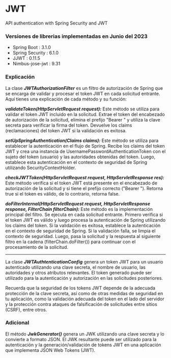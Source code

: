 # JWT
API authentication with Spring Security and JWT

### Versiones de librerias implementadas en Junio del 2023

- Spring Boot : 3.1.0
- Spring Security : 6.1.0
- JJWT : 0.11.5
- Nimbus-jose-jwt : 9.31

### Explicación

La clase ***JWTAuthorizationFilter*** es un filtro de autorización de Spring que se encarga de validar y procesar el token JWT en cada solicitud entrante. Aquí tienes una explicación de cada método y su función:

***validateToken(HttpServletRequest request):*** Este método se utiliza para validar el token JWT incluido en la solicitud. Extrae el token del encabezado de autorización de la solicitud, elimina el prefijo "Bearer " y utiliza la clave secreta para verificar la firma del token. Devuelve los claims (reclamaciones) del token JWT si la validación es exitosa.

***setUpSpringAuthentication(Claims claims):*** Este método se utiliza para establecer la autenticación en el flujo de Spring. Recibe los claims del token JWT y crea una instancia de UsernamePasswordAuthenticationToken con el sujeto del token (usuario) y las autoridades obtenidas del token. Luego, establece esta autenticación en el contexto de seguridad de Spring utilizando SecurityContextHolder.

***checkJWTToken(HttpServletRequest request, HttpServletResponse res):*** Este método verifica si el token JWT está presente en el encabezado de autorización de la solicitud y si tiene el prefijo correcto ("Bearer "). Retorna true si el token es válido, de lo contrario, retorna false.

***doFilterInternal(HttpServletRequest request, HttpServletResponse response, FilterChain filterChain):*** Este método es la implementación principal del filtro. Se ejecuta en cada solicitud entrante. Primero verifica si el token JWT es válido y luego procesa la autenticación de Spring utilizando los claims del token. Si la validación es exitosa, establece la autenticación en el contexto de seguridad de Spring. Si la validación falla, se limpia el contexto de seguridad. Luego, pasa la solicitud y la respuesta al siguiente filtro en la cadena (filterChain.doFilter()) para continuar con el procesamiento de la solicitud.

-----------

La clase ***JWTAuthtenticationConfig*** genera un token JWT para un usuario autenticado utilizando una clave secreta, el nombre de usuario, las autoridades y otros atributos relevantes. El token generado puede ser utilizado para la autenticación y autorización en las solicitudes posteriores.

Recuerda que la seguridad de los tokens JWT depende de la adecuada protección de la clave secreta, así como de otras medidas de seguridad en tu aplicación, como la validación adecuada del token en el lado del servidor y la protección contra ataques de falsificación de solicitudes entre sitios (CSRF), entre otros.

### Adicional

El método ***JwkGenerator()*** genera un JWK utilizando una clave secreta y lo convierte a formato JSON. El JWK resultante puede ser utilizado para la autenticación y la generación/validación de tokens JWT en una aplicación que implementa JSON Web Tokens (JWT). 